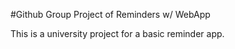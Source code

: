 #Github Group Project of Reminders w/ WebApp

This is a university project for a basic reminder app.
 
